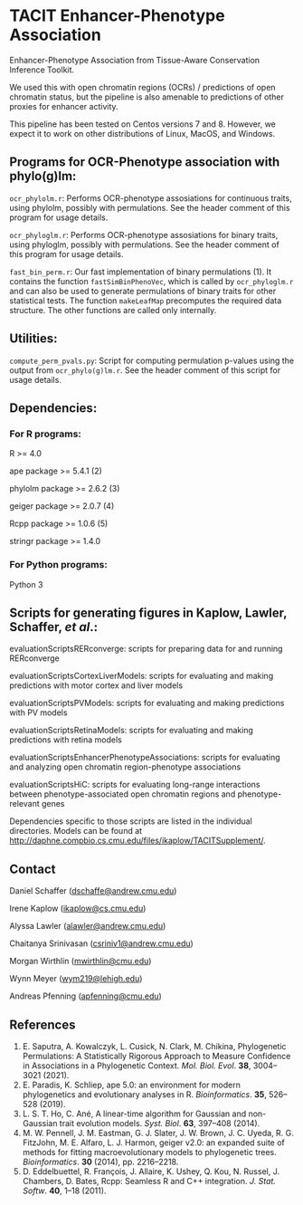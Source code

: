 # TACIT Enhancer-Phenotype Association
Enhancer-Phenotype Association from Tissue-Aware Conservation Inference Toolkit.

We used this with open chromatin regions (OCRs) / predictions of open chromatin status, but the pipeline is also amenable to predictions of other proxies for enhancer activity. 

This pipeline has been tested on Centos versions 7 and 8. However, we expect it to work on other distributions of Linux, MacOS, and Windows.

## Programs for OCR-Phenotype association with phylo(g)lm:
`ocr_phylolm.r`:    Performs OCR-phenotype assosiations for continuous traits, using phylolm, possibly with permulations. See the header comment of this program for usage details.
                  
`ocr_phyloglm.r`:   Performs OCR-phenotype assosiations for binary traits, using phyloglm, possibly with permulations. See the header comment of this program for usage details. 

`fast_bin_perm.r`: Our fast implementation of binary permulations (1). It contains the function `fastSimBinPhenoVec`, which is called by `ocr_phyloglm.r` and can also be used to generate permulations of binary traits for other statistical tests. The function `makeLeafMap` precomputes the required data structure. The other functions are called only internally.


## Utilities:
`compute_perm_pvals.py`: Script for computing permulation p-values using the output from `ocr_phylo(g)lm.r`. See the header comment of this script for usage details.


## Dependencies:
### For R programs:
R >= 4.0

ape package >= 5.4.1 (2)

phylolm package >= 2.6.2 (3)

geiger package >= 2.0.7 (4)

Rcpp package >= 1.0.6 (5)

stringr package >= 1.4.0

### For Python programs:
Python 3

## Scripts for generating figures in Kaplow, Lawler, Schaffer, _et al_.:

evaluationScriptsRERconverge: scripts for preparing data for and running RERconverge

evaluationScriptsCortexLiverModels: scripts for evaluating and making predictions with motor cortex and liver models

evaluationScriptsPVModels: scripts for evaluating and making predictions with PV models

evaluationScriptsRetinaModels: scripts for evaluating and making predictions with retina models

evaluationScriptsEnhancerPhenotypeAssociations: scripts for evaluating and analyzing open chromatin region-phenotype associations

evaluationScriptsHiC: scripts for evaluating long-range interactions between phenotype-associated open chromatin regions and phenotype-relevant genes

Dependencies specific to those scripts are listed in the individual directories.  Models can be found at http://daphne.compbio.cs.cmu.edu/files/ikaplow/TACITSupplement/.

## Contact
Daniel Schaffer (dschaffe@andrew.cmu.edu)

Irene Kaplow (ikaplow@cs.cmu.edu)

Alyssa Lawler (alawler@andrew.cmu.edu)

Chaitanya Srinivasan (csriniv1@andrew.cmu.edu)

Morgan Wirthlin (mwirthlin@cmu.edu)

Wynn Meyer (wym219@lehigh.edu)

Andreas Pfenning (apfenning@cmu.edu)

## References
1. E. Saputra, A. Kowalczyk, L. Cusick, N. Clark, M. Chikina, Phylogenetic Permulations: A Statistically Rigorous Approach to Measure Confidence in Associations in a Phylogenetic Context. *Mol. Biol. Evol*. **38**, 3004–3021 (2021).
2. E. Paradis, K. Schliep, ape 5.0: an environment for modern phylogenetics and evolutionary analyses in R. *Bioinformatics*. **35**, 526–528 (2019).
3. L. S. T. Ho, C. Ané, A linear-time algorithm for Gaussian and non-Gaussian trait evolution models. *Syst. Biol*. **63**, 397–408 (2014).
4. M. W. Pennell, J. M. Eastman, G. J. Slater, J. W. Brown, J. C. Uyeda, R. G. FitzJohn, M. E. Alfaro, L. J. Harmon, geiger v2.0: an expanded suite of methods for fitting macroevolutionary models to phylogenetic trees. *Bioinformatics*. **30** (2014), pp. 2216–2218.
5. D. Eddelbuettel, R. François, J. Allaire, K. Ushey, Q. Kou, N. Russel, J. Chambers, D. Bates, Rcpp: Seamless R and C++ integration. *J. Stat. Softw*. **40**, 1–18 (2011).

